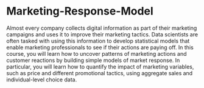 # Marketing-Response-Model
Almost every company collects digital information as part of their marketing campaigns and uses it to improve their marketing tactics. Data scientists are often tasked with using this information to develop statistical models that enable marketing professionals to see if their actions are paying off. In this course, you will learn how to uncover patterns of marketing actions and customer reactions by building simple models of market response. In particular, you will learn how to quantify the impact of marketing variables, such as price and different promotional tactics, using aggregate sales and individual-level choice data.
